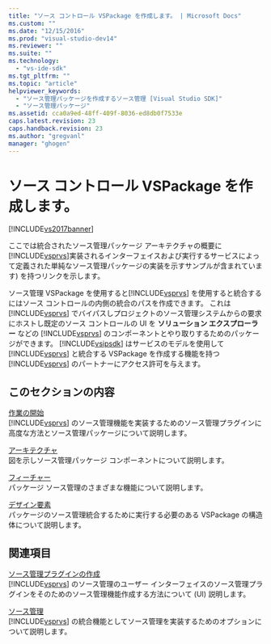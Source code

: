 ```yaml
---
title: "ソース コントロール VSPackage を作成します。 | Microsoft Docs"
ms.custom: ""
ms.date: "12/15/2016"
ms.prod: "visual-studio-dev14"
ms.reviewer: ""
ms.suite: ""
ms.technology: 
  - "vs-ide-sdk"
ms.tgt_pltfrm: ""
ms.topic: "article"
helpviewer_keywords: 
  - "ソース管理パッケージを作成するソース管理 [Visual Studio SDK]"
  - "ソース管理パッケージ"
ms.assetid: cca0a9ed-48ff-409f-8036-ed8db0f7533e
caps.latest.revision: 23
caps.handback.revision: 23
ms.author: "gregvanl"
manager: "ghogen"
---
```

# ソース コントロール VSPackage を作成します。
[!INCLUDE[vs2017banner](../../code-quality/includes/vs2017banner.md)]

ここでは統合されたソース管理パッケージ アーキテクチャの概要に [!INCLUDE[vsprvs](../../code-quality/includes/vsprvs_md.md)]実装されるインターフェイスおよび実行するサービスによって定義された単純なソース管理パッケージの実装を示すサンプルが含まれています\) を持つリンクを示します。  
  
 ソース管理 VSPackage を使用すると[!INCLUDE[vsprvs](../../code-quality/includes/vsprvs_md.md)] を使用すると統合するにはソース コントロールの内側の統合のパスを作成できます。  これは [!INCLUDE[vsprvs](../../code-quality/includes/vsprvs_md.md)] でバイパスしプロジェクトのソース管理システムからの要求にホストし既定のソース コントロールの UI を  **ソリューション エクスプローラー**  などの [!INCLUDE[vsprvs](../../code-quality/includes/vsprvs_md.md)] のコンポーネントとやり取りするためのパッケージができます。  [!INCLUDE[vsipsdk](../../extensibility/includes/vsipsdk_md.md)] はサービスのモデルを使用して [!INCLUDE[vsprvs](../../code-quality/includes/vsprvs_md.md)] と統合する VSPackage を作成する機能を持つ [!INCLUDE[vsprvs](../../code-quality/includes/vsprvs_md.md)] のパートナーにアクセス許可を与えます。  
  
## このセクションの内容  
 [作業の開始](../../extensibility/internals/getting-started-with-source-control-vspackages.md)  
 [!INCLUDE[vsprvs](../../code-quality/includes/vsprvs_md.md)] のソース管理機能を実装するためのソース管理プラグインに高度な方法とソース管理パッケージについて説明します。  
  
 [アーキテクチャ](../../extensibility/internals/source-control-vspackage-architecture.md)  
 図を示しソース管理パッケージ コンポーネントについて説明します。  
  
 [フィーチャー](../../extensibility/internals/source-control-vspackage-features.md)  
 パッケージ ソース管理のさまざまな機能について説明します。  
  
 [デザイン要素](../../extensibility/internals/source-control-vspackage-design-elements.md)  
 パッケージのソース管理統合するために実行する必要のある VSPackage の構造体について説明します。  
  
## 関連項目  
 [ソース管理プラグインの作成](../../extensibility/internals/creating-a-source-control-plug-in.md)  
 [!INCLUDE[vsprvs](../../code-quality/includes/vsprvs_md.md)] のソース管理のユーザー インターフェイスのソース管理プラグインをそのためのソース管理機能作成する方法について \(UI\) 説明します。  
  
 [ソース管理](../../extensibility/internals/source-control.md)  
 [!INCLUDE[vsprvs](../../code-quality/includes/vsprvs_md.md)] の統合機能としてソース管理を実装するためのオプションについて説明します。